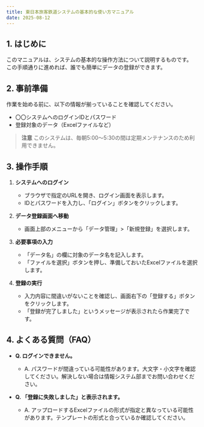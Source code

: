 ```yaml
---
title: 東日本旅客鉄道システムの基本的な使い方マニュアル
date: 2025-08-12
---
```


## 1. はじめに

このマニュアルは、システムの基本的な操作方法について説明するものです。
この手順通りに進めれば、誰でも簡単にデータの登録ができます。

## 2. 事前準備

作業を始める前に、以下の情報が揃っていることを確認してください。

- 〇〇システムへのログインIDとパスワード
- 登録対象のデータ（Excelファイルなど）

> **注意**
> このシステムは、毎朝5:00〜5:30の間は定期メンテナンスのため利用できません。

## 3. 操作手順

1. **システムへのログイン**
   - ブラウザで指定のURLを開き、ログイン画面を表示します。
   - IDとパスワードを入力し、「ログイン」ボタンをクリックします。

2. **データ登録画面へ移動**
   - 画面上部のメニューから「データ管理」>「新規登録」を選択します。

3. **必要事項の入力**
   - 「データ名」の欄に対象のデータ名を記入します。
   - 「ファイルを選択」ボタンを押し、準備しておいたExcelファイルを選択します。

4. **登録の実行**
   - 入力内容に間違いがないことを確認し、画面右下の「登録する」ボタンをクリックします。
   - 「登録が完了しました」というメッセージが表示されたら作業完了です。

## 4. よくある質問（FAQ）

- **Q. ログインできません。**
  - A. パスワードが間違っている可能性があります。大文字・小文字を確認してください。解決しない場合は情報システム部までお問い合わせください。

- **Q. 「登録に失敗しました」と表示されます。**
  - A. アップロードするExcelファイルの形式が指定と異なっている可能性があります。テンプレートの形式と合っているか確認してください。
